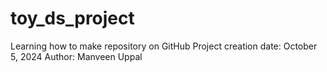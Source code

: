 # toy_ds_project
Learning how to make repository on GitHub 
Project creation date: October 5, 2024 
Author: Manveen Uppal 
